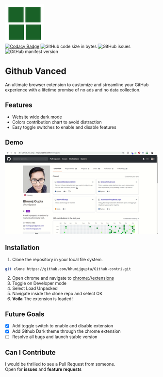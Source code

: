 ![Github Vanced Logo](/assets/icon_128.png)<br>
[![Codacy Badge](https://api.codacy.com/project/badge/Grade/8fb8ceb65ea242c782704f77ea83da21)](https://www.codacy.com?utm_source=github.com&utm_medium=referral&utm_content=bhumijgupta/Github-contri&utm_campaign=Badge_Grade) ![GitHub code size in bytes](https://img.shields.io/github/languages/code-size/bhumijgupta/Github-vanced.svg) ![GitHub issues](https://img.shields.io/github/issues/bhumijgupta/Github-vanced.svg) ![GitHub manifest version](https://img.shields.io/github/manifest-json/v/bhumijgupta/Github-vanced.svg)

# Github Vanced

An ultimate browser extension to customize and streamline your GitHub experience with a lifetime promise of no ads and no data collection. 


## Features
* Website wide dark mode
* Colors contribution chart to avoid distraction
* Easy toggle switches to enable and disable features

## Demo

![/assets/demo.gif](/assets/demo.gif)

## Installation

1. Clone the repository in your local file system.

```bash
git clone https://github.com/bhumijgupta/Github-contri.git
```

2. Open chrome and navigate to [chrome://extensions](chrome://extensions/)
3. Toggle on Developer mode
4. Select Load Unpacked
5. Navigate inside the clone repo and select OK
6. **Voila** The extension is loaded!

## Future Goals

- [x] Add toggle switch to enable and disable extension
- [x] Add Github Dark theme through the chrome extension
- [ ] Resolve all bugs and launch stable version

## Can I Contribute

I would be thrilled to see a Pull Request from someone.<br>
Open for **issues** and **feature requests**

